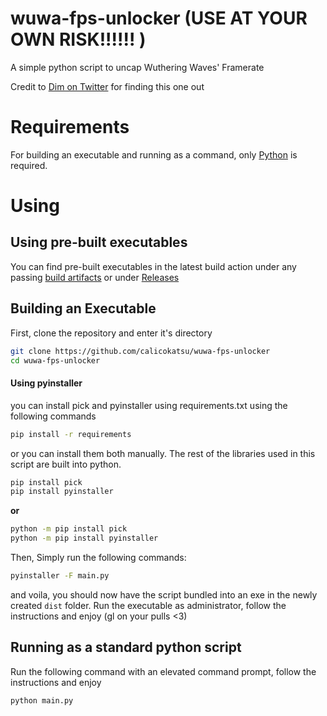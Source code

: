 # wuwa-fps-unlocker (USE AT YOUR OWN RISK!!!!!! )

A simple python script to uncap Wuthering Waves' Framerate

Credit to [Dim on Twitter](https://x.com/Notmdi/status/1793581051765473508) for finding this one out

# Requirements

For building an executable and running as a command, only [Python](https://python.org) is required.

# Using

## Using pre-built executables

You can find pre-built executables in the latest build action under any passing [build artifacts](https://github.com/calicokatsu/wuwa-fps-unlocker/actions/workflows/build.yaml) or under [Releases](https://github.com/calicokatsu/wuwa-fps-unlocker/releases)

## Building an Executable

First, clone the repository and enter it's directory

```sh
git clone https://github.com/calicokatsu/wuwa-fps-unlocker
cd wuwa-fps-unlocker
```

#### Using pyinstaller

you can install pick and pyinstaller using requirements.txt using the following commands

```sh
pip install -r requirements
```

or you can install them both manually. The rest of the libraries used in this script are built into python.

```sh
pip install pick
pip install pyinstaller
```

**or**

```sh
python -m pip install pick
python -m pip install pyinstaller
```

Then, Simply run the following commands:

```sh
pyinstaller -F main.py
```

and voila, you should now have the script bundled into an exe in the newly created `dist` folder. Run the executable as administrator, follow the instructions and enjoy (gl on your pulls <3)

## Running as a standard python script

Run the following command with an elevated command prompt, follow the instructions and enjoy

```sh
python main.py
```
